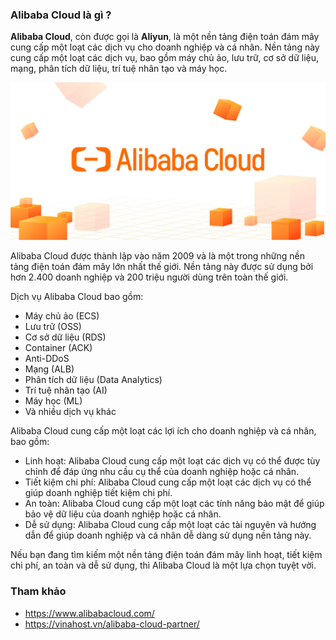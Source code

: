 ### Alibaba Cloud là gì ?

**Alibaba Cloud**, còn được gọi là **Aliyun**, là một nền tảng điện toán đám mây cung cấp một loạt các dịch vụ cho doanh nghiệp và cá nhân. Nền tảng này cung cấp một loạt các dịch vụ, bao gồm máy chủ ảo, lưu trữ, cơ sở dữ liệu, mạng, phân tích dữ liệu, trí tuệ nhân tạo và máy học.

![img](/Image/Alibaba-Cloud.png)

Alibaba Cloud được thành lập vào năm 2009 và là một trong những nền tảng điện toán đám mây lớn nhất thế giới. Nền tảng này được sử dụng bởi hơn 2.400 doanh nghiệp và 200 triệu người dùng trên toàn thế giới.

Dịch vụ Alibaba Cloud bao gồm:

- Máy chủ ảo (ECS)
- Lưu trữ (OSS)
- Cơ sở dữ liệu (RDS)
- Container (ACK)
- Anti-DDoS
- Mạng (ALB)
- Phân tích dữ liệu (Data Analytics)
- Trí tuệ nhân tạo (AI)
- Máy học (ML)
- Và nhiều dịch vụ khác

Alibaba Cloud cung cấp một loạt các lợi ích cho doanh nghiệp và cá nhân, bao gồm:

- Linh hoạt: Alibaba Cloud cung cấp một loạt các dịch vụ có thể được tùy chỉnh để đáp ứng nhu cầu cụ thể của doanh nghiệp hoặc cá nhân.
- Tiết kiệm chi phí: Alibaba Cloud cung cấp một loạt các dịch vụ có thể giúp doanh nghiệp tiết kiệm chi phí.
- An toàn: Alibaba Cloud cung cấp một loạt các tính năng bảo mật để giúp bảo vệ dữ liệu của doanh nghiệp hoặc cá nhân.
- Dễ sử dụng: Alibaba Cloud cung cấp một loạt các tài nguyên và hướng dẫn để giúp doanh nghiệp và cá nhân dễ dàng sử dụng nền tảng này.

Nếu bạn đang tìm kiếm một nền tảng điện toán đám mây linh hoạt, tiết kiệm chi phí, an toàn và dễ sử dụng, thì Alibaba Cloud là một lựa chọn tuyệt vời.

### Tham khảo
- https://www.alibabacloud.com/
- https://vinahost.vn/alibaba-cloud-partner/